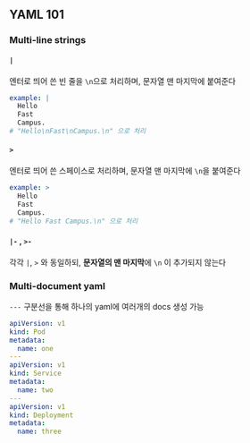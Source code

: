 ## YAML 101

### Multi-line strings

#### `|`

엔터로 띄어 쓴 빈 줄을 `\n`으로 처리하며, 문자열 맨 마지막에 붙여준다

```yaml
example: |
  Hello
  Fast
  Campus.
# "Hello\nFast\nCampus.\n" 으로 처리
```



#### `>`

엔터로 띄어 쓴 스페이스로 처리하며, 문자열 맨 마지막에 `\n`을 붙여준다

```yaml
example: >
  Hello
  Fast
  Campus.
# "Hello Fast Campus.\n" 으로 처리
```



#### `|-` , `>-`

각각 `|`, `>` 와 동일하되, **문자열의 맨 마지막**에 `\n` 이 추가되지 않는다



### Multi-document yaml

`---` 구분선을 통해 하나의 yaml에 여러개의 docs 생성 가능

```yaml
apiVersion: v1
kind: Pod
metadata:
  name: one
---
apiVersion: v1
kind: Service
metadata:
  name: two
---
apiVersion: v1
kind: Deployment
metadata:
  name: three
```








